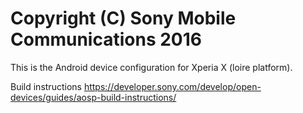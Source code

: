 Copyright (C) Sony Mobile Communications 2016
=============================================

This is the Android device configuration for Xperia X (loire platform).

Build instructions
https://developer.sony.com/develop/open-devices/guides/aosp-build-instructions/
